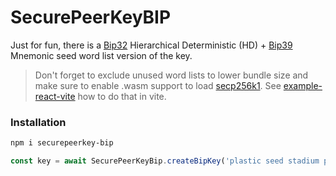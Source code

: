 
# SecurePeerKeyBIP

Just for fun, there is a [Bip32](https://github.com/bitcoinjs/bip39)  Hierarchical Deterministic (HD) + [Bip39](https://github.com/bitcoinjs/bip32) Mnemonic seed word list version of the key.

> Don't forget to exclude unused word lists to lower bundle size and make sure to enable .wasm support to load [secp256k1](https://github.com/bitcoin-core/secp256k1).
See [example-react-vite](../../examples/exampleclient2/) how to do that in vite.

### Installation

``` bash
npm i securepeerkey-bip
```

``` javascript
const key = await SecurePeerKeyBip.createBipKey('plastic seed stadium payment arrange inherit risk spend suspect alone debris very')
```
